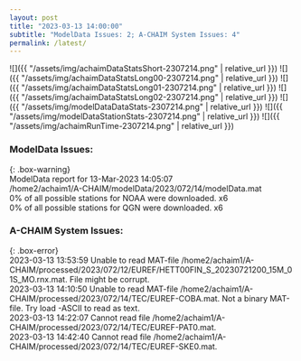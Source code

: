 ```yaml
---
layout: post
title: "2023-03-13 14:00:00"
subtitle: "ModelData Issues: 2; A-CHAIM System Issues: 4"
permalink: /latest/
---
```


![]({{ "/assets/img/achaimDataStatsShort-2307214.png" | relative_url }})
![]({{ "/assets/img/achaimDataStatsLong00-2307214.png" | relative_url }})
![]({{ "/assets/img/achaimDataStatsLong01-2307214.png" | relative_url }})
![]({{ "/assets/img/achaimDataStatsLong02-2307214.png" | relative_url }})
![]({{ "/assets/img/modelDataDataStats-2307214.png" | relative_url }})
![]({{ "/assets/img/modelDataStationStats-2307214.png" | relative_url }})
![]({{ "/assets/img/achaimRunTime-2307214.png" | relative_url }})

### ModelData Issues:  
  
{: .box-warning}  
 ModelData report for 13-Mar-2023 14:05:07   
 /home2/achaim1/A-CHAIM/modelData/2023/072/14/modelData.mat   
 0% of all possible stations for NOAA were downloaded. x6   
 0% of all possible stations for QGN were downloaded. x6   
  
### A-CHAIM System Issues:  
  
{: .box-error}  
2023-03-13 13:53:59 Unable to read MAT-file /home2/achaim1/A-CHAIM/processed/2023/072/12/EUREF/HETT00FIN_S_20230721200_15M_01S_MO.rnx.mat. File might be corrupt.  
2023-03-13 14:10:50 Unable to read MAT-file /home2/achaim1/A-CHAIM/processed/2023/072/14/TEC/EUREF-COBA.mat. Not a binary MAT-file. Try load -ASCII to read as text.  
2023-03-13 14:22:07 Cannot read file /home2/achaim1/A-CHAIM/processed/2023/072/14/TEC/EUREF-PAT0.mat.  
2023-03-13 14:42:40 Cannot read file /home2/achaim1/A-CHAIM/processed/2023/072/14/TEC/EUREF-SKE0.mat.  
